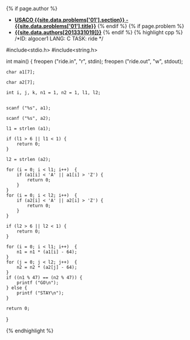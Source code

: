 <a name="2013331019.01"></a>

{% if page.author %}
- **[USACO {{site.data.problems['01'].section}} - {{site.data.problems['01'].title}}]({{site.baseurl}}/problem/01)**
{% endif %}
{% if page.problem %}
- **[{{site.data.authors[2013331019]}}]({{site.baseurl}}/author/2013331019)**
{% endif %}
{% highlight cpp %}
/*ID: algocer1
LANG: C
TASK: ride
*/

#include<stdio.h>
#include<string.h>

int main() {
    freopen ("ride.in", "r", stdin);
    freopen ("ride.out", "w", stdout);



    char a1[7];

    char a2[7];

    int i, j, k, n1 = 1, n2 = 1, l1, l2;


    scanf ("%s", a1);

    scanf ("%s", a2);

    l1 = strlen (a1);

    if (l1 > 6 || l1 < 1) {
        return 0;
    }

    l2 = strlen (a2);

    for (i = 0; i < l1; i++)  {
        if (a1[i] < 'A' || a1[i] > 'Z') {
            return 0;
        }
    }
    for (i = 0; i < l2; i++)  {
        if (a2[i] < 'A' || a2[i] > 'Z') {
            return 0;
        }
    }

    if (l2 > 6 || l2 < 1) {
        return 0;
    }

    for (i = 0; i < l1; i++)  {
        n1 = n1 * (a1[i] - 64);
    }
    for (j = 0; j < l2; j++)  {
        n2 = n2 * (a2[j] - 64);
    }
    if ((n1 % 47) == (n2 % 47)) {
        printf ("GO\n");
    } else {
        printf ("STAY\n");
    }

    return 0;
}

{% endhighlight %}